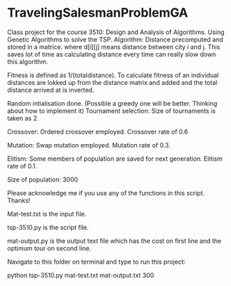 # TravelingSalesmanProblemGA
Class project for the course 3510: Design and Analysis of Algorithms. Using Genetic Algorithms to solve the TSP.
Algorithm:
Distance precomputed and stored in a matrice. where d[i][j] means distance between city i and j. This saves lot of time as calculating distance every time can really slow down this algorithm.

Fitness is defined as 1/(totaldistance). To calculate fitness of an individual distances are lokked up from the distance matrix and added and the total distance arrived at is inverted.

Random intialisation done. (Possible a greedy one will be better. Thinking about how to implement it)
Tournament selection: Size of tournaments is taken as 2.

Crossover: Ordered crossover employed. Crossover rate of 0.6

Mutation: Swap mutation employed. Mutation rate of 0.3.

Elitism: Some members of population are saved for next generation. Elitism rate of 0.1.

Size of population: 3000

Please acknowledge me if you use any of the functions in this script. Thanks!

Mat-test.txt is the input file.

tsp-3510.py is the script file.

mat-output.py is the output text file which has the cost on first line and the optimum tour on second line.

Navigate to this folder on terminal and type to run this project:

python tsp-3510.py mat-test.txt mat-output.txt 300
